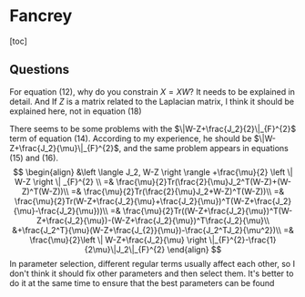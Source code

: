 <link href="turing.css" rel="stylesheet"></link>

# Fancrey

[toc]

## Questions



For equation (12), why do you constrain $X = XW$? It needs to be explained in detail. And If $Z$ is a matrix related to the Laplacian matrix, I think it should be explained here, not in equation (18)

There seems to be some problems with the $\|W-Z+\frac{J_2}{2}\|_{F}^{2}$ term of equation (14). According to my experience, he should be $\|W-Z+\frac{J_2}{\mu}\|_{F}^{2}$, and the same problem appears in equations (15) and (16). 
$$
\begin{align}
&\left \langle J_2, W-Z \right \rangle +\frac{\mu}{2} \left \| W-Z \right \| _{F}^{2} \\
=& \frac{\mu}{2}Tr(\frac{2}{\mu}J_2^T(W-Z)+(W-Z)^T(W-Z))\\
=& \frac{\mu}{2}Tr(\frac{2}{\mu}J_2+W-Z)^T(W-Z))\\
=& \frac{\mu}{2}Tr(W-Z+\frac{J_2}{\mu}+\frac{J_2}{\mu})^T(W-Z+\frac{J_2}{\mu}-\frac{J_2}{\mu}))\\
=& \frac{\mu}{2}Tr((W-Z+\frac{J_2}{\mu})^T(W-Z+\frac{J_2}{\mu})-(W-Z+\frac{J_2}{\mu})^T\frac{J_2}{\mu}\\
&+\frac{J_2^T}{\mu}(W-Z+\frac{J_{2}}{\mu})-\frac{J_2^TJ_2}{\mu^2})\\
=& \frac{\mu}{2}\left \| W-Z+\frac{J_2}{\mu} \right \|_{F}^{2}-\frac{1}{2\mu}\|J_2\|_{F}^{2}
\end{align}
$$
In parameter selection, different regular terms usually affect each other, so I don't think it should fix other parameters and then select them. It's better to do it at the same time to ensure that the best parameters can be found

